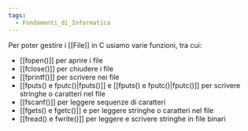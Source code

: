 ```yaml
---
tags:
  - Fondamenti_di_Informatica
---
```


Per poter gestire i [[File]] in C usiamo varie funzioni, tra cui:
- [[fopen()]] per aprire i file
- [[fclose()]] per chiudere i file
- [[fprintf()]] per scrivere nei file
- [[fputs() e fputc()|fputs()]] e [[fputs() e fputc()|fputc()]] per scrivere stringhe o caratteri nel file
- [[fscanf()]] per leggere sequenze di caratteri 
- [[fgets() e fgetc()]] e per leggere stringhe o caratteri nel file
- [[fread() e fwrite()]] per leggere e scrivere stringhe in file binari